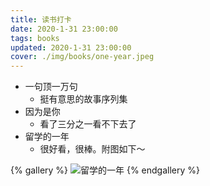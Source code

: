 ```yaml
---
title: 读书打卡
date: 2020-1-31 23:00:00
tags: books
updated: 2020-1-31 23:00:00
cover: ./img/books/one-year.jpeg
---
```


- 一句顶一万句
    - 挺有意思的故事序列集
- 因为是你
    - 看了三分之一看不下去了
- 留学的一年
    - 很好看，很棒。附图如下～

{% gallery %}
![留学的一年](./img/books/one-year.jpeg)
{% endgallery %}
